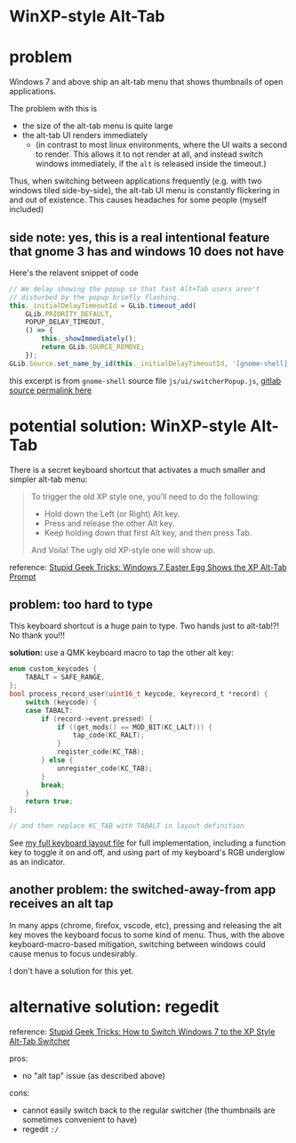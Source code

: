 # WinXP-style Alt-Tab


# problem

Windows 7 and above ship an alt-tab menu that shows thumbnails of open applications.

The problem with this is
* the size of the alt-tab menu is quite large
* the alt-tab UI renders immediately
  * (in contrast to most linux environments, where the UI waits a second to render. This allows it to not render at all, and instead switch windows immediately, if the `alt` is released inside the timeout.)

Thus, when switching between applications frequently (e.g. with two windows tiled side-by-side), the alt-tab UI menu is constantly flickering in and out of existence. This causes headaches for some people (myself included)


## side note: yes, this is a real intentional feature that gnome 3 has and windows 10 does not have
Here's the relavent snippet of code 
```javascript
// We delay showing the popup so that fast Alt+Tab users aren't
// disturbed by the popup briefly flashing.
this._initialDelayTimeoutId = GLib.timeout_add(
    GLib.PRIORITY_DEFAULT,
    POPUP_DELAY_TIMEOUT,
    () => {
        this._showImmediately();
        return GLib.SOURCE_REMOVE;
    });
GLib.Source.set_name_by_id(this._initialDelayTimeoutId, '[gnome-shell] Main.osdWindow.cancel');
```
this excerpt is from `gnome-shell` source file `js/ui/switcherPopup.js`, 
[gitlab source permalink here](https://gitlab.gnome.org/GNOME/gnome-shell/-/blob/a21058e6c9008bb6145e6c8e48e3c2f5452e68e8/js/ui/switcherPopup.js#L139)



# potential solution: WinXP-style Alt-Tab

There is a secret keyboard shortcut that activates a much smaller and simpler alt-tab menu:

> To trigger the old XP style one, you’ll need to do the following:
> 
>  * Hold down the Left (or Right) Alt key.
>  * Press and release the other Alt key.
>  * Keep holding down that first Alt key, and then press Tab.
> 
> And Voila! The ugly old XP-style one will show up.

reference: [Stupid Geek Tricks: Windows 7 Easter Egg Shows the XP Alt-Tab Prompt](https://www.howtogeek.com/howto/5200/stupid-geek-tricks-windows-7-easter-egg-shows-the-xp-alt-tab-prompt/)

## problem: too hard to type
This keyboard shortcut is a huge pain to type. Two hands just to alt-tab!?! No thank you!!!

**solution:** use a QMK keyboard macro to tap the other alt key:

```c
enum custom_keycodes {
    TABALT = SAFE_RANGE,
};
bool process_record_user(uint16_t keycode, keyrecord_t *record) {
    switch (keycode) {
    case TABALT:
        if (record->event.pressed) {
            if ((get_mods() == MOD_BIT(KC_LALT))) {
                tap_code(KC_RALT);
            }
            register_code(KC_TAB);
        } else {
            unregister_code(KC_TAB);
        }
        break;
    }
    return true;
};

// and then replace KC_TAB with TABALT in layout definition
```

See [my full keyboard layout file](https://github.com/madewithlinux/qmk_firmware/blob/master/keyboards/kbdfans/kbd75/keymaps/madewithlinux/keymap.c) for full implementation, including a function key to toggle it on and off, and using part of my keyboard's RGB underglow as an indicator.


## another problem: the switched-away-from app receives an alt tap

In many apps (chrome, firefox, vscode, etc), pressing and releasing the alt key moves the keyboard focus to some kind of menu.
Thus, with the above keyboard-macro-based mitigation, switching between windows could cause menus to focus undesirably.

I don't have a solution for this yet.


# alternative solution: regedit

reference: [Stupid Geek Tricks: How to Switch Windows 7 to the XP Style Alt-Tab Switcher](https://www.howtogeek.com/howto/28344/stupid-geek-tricks-how-to-switch-windows-7-to-the-xp-style-alt-tab-switcher/)

pros:

* no "alt tap" issue (as described above)

cons:

* cannot easily switch back to the regular switcher (the thumbnails are sometimes convenient to have)
* regedit `:/`


